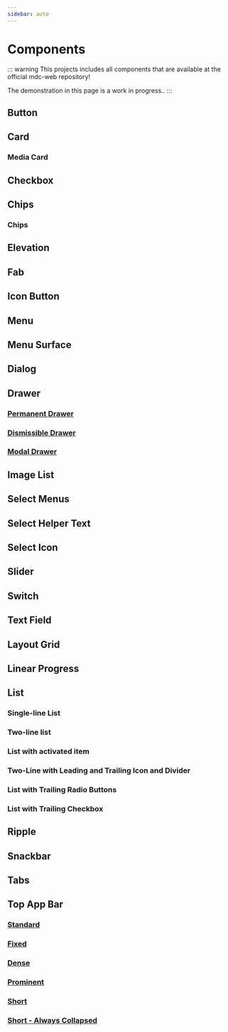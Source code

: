 ```yaml
---
sidebar: auto
---
```


# Components

::: warning
This projects includes all components that are available at the official mdc-web repository!

The demonstration in this page is a work in progress..
:::

## Button

<ButtonDemo/>

## Card

<CardDemo/>

### Media Card

<CardMediaDemo/>

## Checkbox

<CheckboxDemo/>

## Chips

### Chips

<ChipsDemo/>

## Elevation

<ElevationDemo/>

## Fab

<FabDemo/>

<!-- ## Textfield

<TextfieldDemo/> -->

## Icon Button

<IconButtonDemo/>

## Menu

<MenuDemo/>

## Menu Surface

<MenuSurfaceDemo/>

## Dialog

<DialogDemo/>

## Drawer

### [Permanent Drawer](permanentDrawer.html)

<PermanentDrawerDemo/>

### [Dismissible Drawer](dismissibleDrawer.html)

<DismissibleDrawerDemo/>

### [Modal Drawer](modalDrawer.html)

<ModalDrawerDemo/>

## Image List

<ImageListDemo/>

## Select Menus

<SelectDemo/>

## Select Helper Text

<SelectHelperTextDemo/>

## Select Icon

<SelectIconDemo/>

## Slider

<SliderDemo/>

## Switch

<SwitchDemo/>

## Text Field

<TextfieldDemo/>

## Layout Grid

<LayoutGridDemo/>

## Linear Progress

<LinearProgressDemo/>

## List

### Single-line List

<SingleLineListDemo/>

### Two-line list

<TwoLineListDemo/>

### List with activated item

<ListWithActivatedItemDemo/>

### Two-Line with Leading and Trailing Icon and Divider

<TwoLineWithLeadingAndTrailingIconAndDividerDemo/>

### List with Trailing Radio Buttons

<ListWithTrailingRadioButtonsDemo/>

### List with Trailing Checkbox

<ListWithTrailingCheckboxDemo/>

## Ripple

<RippleDemo/>

## Snackbar

<SnackbarDemo/>

## Tabs

<TabsDemo/>

## Top App Bar

### [Standard](standard.html)

<StandardTopAppBarDemo/>

### [Fixed](fixed.html)

<FixedTopAppBarDemo/>

### [Dense](dense.html)

<DenseTopAppBarDemo/>

### [Prominent](prominent.html)

<ProminentTopAppBarDemo/>

### [Short](short.html)

<ShortTopAppBarDemo/>

### [Short - Always Collapsed](shortCollapsed.html)

<ShortCollapsedTopAppBarDemo/>
